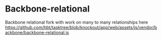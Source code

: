 # Backbone-relational

Backbone relational fork with work on many to many relationships here https://github.com/hbt/tasktree/blob/knockout/app/web/assets/js/vendor/backbone/backbone-relational.js

